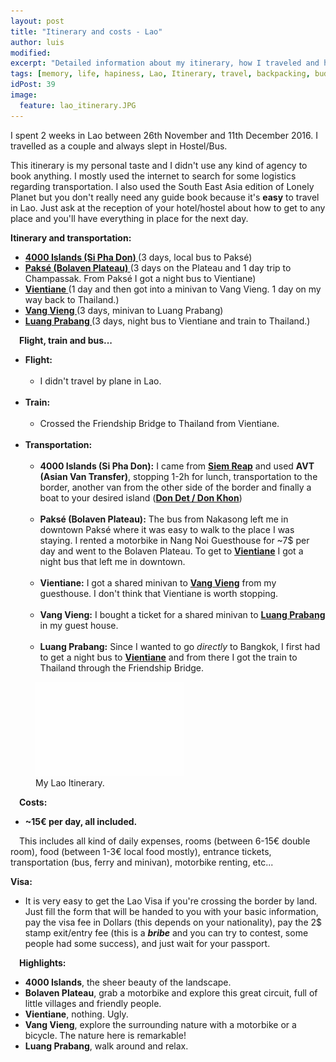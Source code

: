 ```yaml
---
layout: post
title: "Itinerary and costs - Lao"
author: luis
modified:
excerpt: "Detailed information about my itinerary, how I traveled and how much I spent in 2 weeks in Lao."
tags: [memory, life, hapiness, Lao, Itinerary, travel, backpacking, budget, asia]
idPost: 39
image:
  feature: lao_itinerary.JPG
---
```


I spent 2 weeks in Lao between 26th November and 11th December 2016. I travelled as a couple and always slept in Hostel/Bus.

This itinerary is my personal taste and I didn't use any kind of agency to book anything. I mostly used the internet to search for some logistics regarding transportation. I also used the South East Asia edition of Lonely Planet but you don't really need any guide book because it's <b>easy</b> to travel in Lao. Just ask at the reception of your hotel/hostel about how to get to any place and you'll have everything in place for the next day.

<b><highlight><middle>Itinerary and transportation:</middle></highlight></b>

<ul>
<li><b><a href="{{site.url}}/4000Islands" target="_blank">4000 Islands (Si Pha Don) </a></b>(3 days, local bus to Paksé)</li>
<li><b><a href="{{site.url}}/BolavenPlateau" target="_blank">Paksé (Bolaven Plateau) </a></b>(3 days on the Plateau and 1 day trip to Champassak. From Paksé I got a night bus to Vientiane)</li>
<li><b><a href="{{site.url}}/Vientiane" target="_blank">Vientiane </a></b>(1 day and then got into a minivan to Vang Vieng. 1 day on my way back to Thailand.)</li>
<li><b><a href="{{site.url}}/VangVieng" target="_blank">Vang Vieng </a></b>(3 days, minivan to Luang Prabang)</li>
<li><b><a href="{{site.url}}/LuangPrabang" target="_blank">Luang Prabang </a></b>(3 days, night bus to Vientiane and train to Thailand.)</li>
</ul>

<b><highlight><middle>&emsp;Flight, train and bus...</middle></highlight></b>

<ul>
	<li>
	<b>Flight:</b>
	<ul>
		<br><li>
		I didn't travel by plane in Lao.
		</li>
	</ul>
	</li>
	<br><li>
	<b>Train:</b>
	<ul>
		<br><li>Crossed the Friendship Bridge to Thailand from Vientiane.</li>
	</ul>
	</li>
	<br><li>
	<b>Transportation:</b>
	<ul>
		<br><li><b>4000 Islands (Si Pha Don):</b> I came from <b><a href="{{site.url}}/SiemReap" target="_blank">Siem Reap</a></b> and used <b>AVT (Asian Van Transfer)</b>, stopping 1-2h for lunch, transportation to the border, another van from the other side of the border and finally a boat to your desired island (<b><a href="{{site.url}}/4000Islands" target="_blank">Don Det / Don Khon</a></b>)</li>
		<br><li><b>Paksé (Bolaven Plateau):</b> The bus from Nakasong left me in downtown Paksé where it was easy to walk to the place I was staying. I rented a motorbike in Nang Noi Guesthouse for ~7$ per day and went to the Bolaven Plateau. To get to <b><a href="{{site.url}}/Vientiane" target="_blank">Vientiane</a></b> I got a night bus that left me in downtown.</li>
        <br><li><b>Vientiane:</b> I got a shared minivan to <b><a href="{{site.url}}/VangVieng" target="_blank">Vang Vieng</a></b> from my guesthouse. I don't think that Vientiane is worth stopping.</li>
        <br><li><b>Vang Vieng:</b> I bought a ticket for a shared minivan to <b><a href="{{site.url}}/LuangPrabang" target="_blank">Luang Prabang</a></b> in my guest house.</li>
        <br><li><b>Luang Prabang:</b> Since I wanted to go <i>directly</i> to Bangkok, I first had to get a night bus to <b><a href="{{site.url}}/Vientiane" target="_blank">Vientiane</a></b> and from there I got the train to Thailand through the Friendship Bridge.</li>
	</ul>
	</li>
</ul>

<figure>
	<a href="../images/itinerary/laoitinerary.JPG"><img src="../images/blank.JPG" alt="" data-echo="../images/itinerary/laoitinerary.JPG"></a>
	<figcaption>My Lao Itinerary.</figcaption>
</figure>

<b><highlight><middle>&emsp;Costs:</middle></highlight></b>
<ul>
<li><b>~15€ per day, all included.</b></li>
</ul>
&emsp;This includes all kind of daily expenses, rooms (between 6-15€ double room), food (between 1-3€ local food mostly), entrance tickets, transportation (bus, ferry and minivan), motorbike renting, etc...

<b><highlight>Visa:</highlight></b>
<ul>
<li>It is very easy to get the Lao Visa if you're crossing the border by land. Just fill the form that will be handed to you with your basic information, pay the visa fee in Dollars (this depends on your nationality), pay the 2$ stamp exit/entry fee (this is a <b><i>bribe</i></b> and you can try to contest, some people had some success), and just wait for your passport.</li>
</ul>

<b><highlight><middle>&emsp;Highlights:</middle></highlight></b>
<ul>
<li><b>4000 Islands</b>, the sheer beauty of the landscape.</li>
<li><b>Bolaven Plateau</b>, grab a motorbike and explore this great circuit, full of little villages and friendly people.</li>
<li><b>Vientiane</b>, nothing. Ugly.</li>
<li><b>Vang Vieng</b>, explore the surrounding nature with a motorbike or a bicycle. The nature here is remarkable!</li>
<li><b>Luang Prabang</b>, walk around and relax.</li>
</ul>